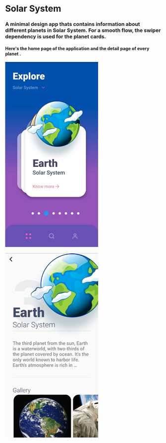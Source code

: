 # Solar System
### A minimal design app thats contains information about different planets in Solar System. For a smooth flow, the swiper dependency is used for the planet cards.

#### Here's the home page of the application and the detail page of every planet .
<img  width="300px" src="ReadmeAsset/s2.jpg" />
<br/>
<br/>
<img  width="300px" src="ReadmeAsset/s1.jpg" />
